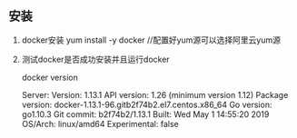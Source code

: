 ## 安装
1. docker安装
yum install -y docker  //配置好yum源可以选择阿里云yum源
2. 测试docker是否成功安装并且运行docker

   docker version 
   
   Server:
    Version:         1.13.1
    API version:     1.26 (minimum version 1.12)
    Package version: docker-1.13.1-96.gitb2f74b2.el7.centos.x86_64
    Go version:      go1.10.3
    Git commit:      b2f74b2/1.13.1
    Built:           Wed May  1 14:55:20 2019
    OS/Arch:         linux/amd64
    Experimental:    false
 
